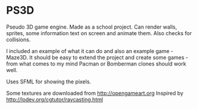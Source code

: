 # PS3D
Pseudo 3D game engine. Made as a school project. Can render walls, sprites, some information text on screen and animate them. Also checks for collisions.  
  
I included an example of what it can do and also an example game - Maze3D. It should be easy to extend the project and create some games - from what comes to my mind Pacman or Bomberman clones should work well.
  
Uses SFML for showing the pixels.  
  
  
Some textures are downloaded from http://opengameart.org
Inspired by http://lodev.org/cgtutor/raycasting.html
